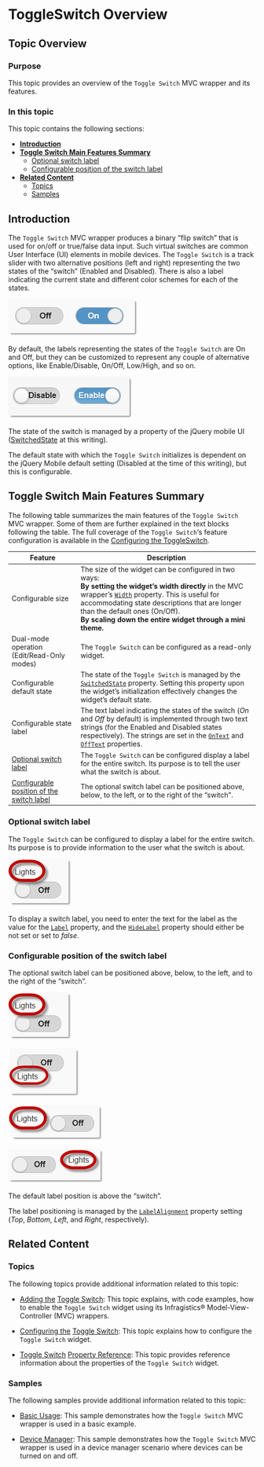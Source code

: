 ﻿<!--
|metadata|
{
    "fileName": "toggleswitch-overview",
    "controlName": "ToggleSwitch",
    "tags": ["Editing","MVC"]
}
|metadata|
-->

# ToggleSwitch Overview

## Topic Overview

### Purpose

This topic provides an overview of the `Toggle Switch` MVC wrapper and its features.

### In this topic

This topic contains the following sections:

-   [**Introduction**](#introduction)
-   [**Toggle Switch Main Features Summary**](#features)
    -   [Optional switch label](#label)
    -   [Configurable position of the switch label](#label-position)
-   [**Related Content**](#related-content)
    -   [Topics](#topics)
    -   [Samples](#samples)



## <a id="introduction"></a>Introduction

The `Toggle Switch` MVC wrapper produces a binary “flip switch” that is used for on/off or true/false data input. Such virtual switches are common User Interface (UI) elements in mobile devices. The `Toggle Switch` is a track slider with two alternative positions (left and right) representing the two states of the “switch” (Enabled and Disabled). There is also a label indicating the current state and different color schemes for each of the states.

![](images/ToggleSwitch_Overview_1.png)

By default, the labels representing the states of the `Toggle Switch` are On and Off, but they can be customized to represent any couple of alternative options, like Enable/Disable, On/Off, Low/High, and so on.

![](images/ToggleSwitch_Overview_2.png)

The state of the switch is managed by a property of the jQuery mobile UI ([SwitchedState](Infragistics.Web.Mvc.Mobile~Infragistics.Web.Mvc.Mobile.ToggleSwitchWrapper~SwitchedState.html) at this writing).

The default state with which the `Toggle Switch` initializes is dependent on the jQuery Mobile default setting (Disabled at the time of this writing), but this is configurable.



## <a id="features"></a>Toggle Switch Main Features Summary

The following table summarizes the main features of the `Toggle Switch` MVC wrapper. Some of them are further explained in the text blocks following the table. The full coverage of the `Toggle Switch`‘s feature configuration is available in the [Configuring the ToggleSwitch](ToggleSwitch-Configuring.html).

Feature | Description
--------|----------
Configurable size | The size of the widget can be configured in two ways: <br/> **By setting the widget’s width directly** in the MVC wrapper’s [`Width`](Infragistics.Web.Mvc.Mobile~Infragistics.Web.Mvc.Mobile.ToggleSwitchWrapper~Width.html) property. This is useful for accommodating state descriptions that are longer than the default ones (On/Off).  <br/> **By scaling down the entire widget through a mini theme.**
Dual-mode operation (Edit/Read-Only modes) | The `Toggle Switch` can be configured as a read-only widget.
Configurable default state | The state of the `Toggle Switch` is managed by the [`SwitchedState`](Infragistics.Web.Mvc.Mobile~Infragistics.Web.Mvc.Mobile.ToggleSwitchWrapper~SwitchedState.html) property. Setting this property upon the widget’s initialization effectively changes the widget’s default state.
Configurable state label | The text label indicating the states of the switch (*On* and *Off* by default) is implemented through two text strings (for the Enabled and Disabled states respectively). The strings are set in the [`OnText`](Infragistics.Web.Mvc.Mobile~Infragistics.Web.Mvc.Mobile.ToggleSwitchWrapper~OnText.html) and [`OffText`](Infragistics.Web.Mvc.Mobile~Infragistics.Web.Mvc.Mobile.ToggleSwitchWrapper~OffText.html) properties.
[Optional switch label](#label) | The `Toggle Switch` can be configured display a label for the entire switch. Its purpose is to tell the user what the switch is about.
[Configurable position of the switch label](#label-position) | The optional switch label can be positioned above, below, to the left, or to the right of the “switch”.


### <a id="label"></a>Optional switch label

The `Toggle Switch` can be configured to display a label for the entire switch. Its purpose is to provide information to the user what the switch is about.

![](images/ToggleSwitch_Overview_3.png)

To display a switch label, you need to enter the text for the label as the value for the [`Label`](Infragistics.Web.Mvc.Mobile~Infragistics.Web.Mvc.Mobile.ToggleSwitchWrapper~Label.html) property, and the [`HideLabel`](Infragistics.Web.Mvc.Mobile~Infragistics.Web.Mvc.Mobile.ToggleSwitchWrapper~HideLabel.html) property should either be not set or set to *false*.

### <a id="label-position"></a>Configurable position of the switch label

The optional switch label can be positioned above, below, to the left, and to the right of the “switch”.

![](images/ToggleSwitch_Overview_3.png)

![](images/ToggleSwitch_Overview_5.png)

![](images/ToggleSwitch_Overview_6.png)

![](images/ToggleSwitch_Overview_7.png)



The default label position is above the “switch”.

The label positioning is managed by the [`LabelAlignment`](Infragistics.Web.Mvc.Mobile~Infragistics.Web.Mvc.Mobile.ToggleSwitchWrapper~LabelAlignment.html) property setting (*Top*, *Bottom*, *Left*, and *Right*, respectively).



## <a id="related-content"></a> Related Content

### <a id="topics"></a> Topics

The following topics provide additional information related to this topic:

- [Adding the](ToggleSwitch-Adding.html) [Toggle Switch](ToggleSwitch-Adding.html): This topic explains, with code examples, how to enable the `Toggle Switch` widget using its Infragistics® Model-View-Controller (MVC) wrappers.

- [Configuring the](ToggleSwitch-Configuring.html) [Toggle Switch](ToggleSwitch-Configuring.html): This topic explains how to configure the `Toggle Switch` widget.

- [Toggle Switch](ToggleSwitch-Property-Reference.html) [Property Reference](ToggleSwitch-Property-Reference.html): This topic provides reference information about the properties of the `Toggle Switch` widget.


### <a id="samples"></a> Samples

The following samples provide additional information related to this topic:

- [Basic Usage](%%SamplesUrl%%/mobile-toggleswitch/basic-usage): This sample demonstrates how the `Toggle Switch` MVC wrapper is used in a basic example.

- [Device Manager](%%SamplesUrl%%/mobile-toggleswitch/device-manager): This sample demonstrates how the `Toggle Switch` MVC wrapper is used in a device manager scenario where devices can be turned on and off.





 

 


